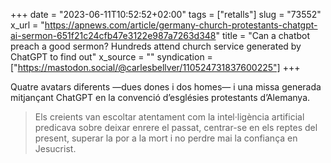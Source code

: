 +++
date = "2023-06-11T10:52:52+02:00"
tags = ["retalls"]
slug = "73552"
x_url = "https://apnews.com/article/germany-church-protestants-chatgpt-ai-sermon-651f21c24cfb47e3122e987a7263d348"
title = "Can a chatbot preach a good sermon? Hundreds attend church service generated by ChatGPT to find out"
x_source = ""
syndication = ["https://mastodon.social/@carlesbellver/110524731837600225"]
+++

Quatre avatars diferents —dues dones i dos homes— i una missa generada mitjançant ChatGPT en la convenció d’esglésies protestants d’Alemanya.

> Els creients van escoltar atentament com la intel·ligència artificial predicava sobre deixar enrere el passat, centrar-se en els reptes del present, superar la por a la mort i no perdre mai la confiança en Jesucrist.
